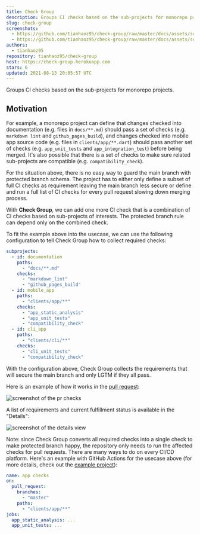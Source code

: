```yaml
---
title: Check Group
description: Groups CI checks based on the sub-projects for monorepo projects.
slug: check-group
screenshots:
  - https://github.com/tianhaoz95/check-group/raw/master/docs/assets/screenshot/example_pr_checks.png
  - https://github.com/tianhaoz95/check-group/raw/master/docs/assets/screenshot/check_details.png
authors:
  - tianhaoz95
repository: tianhaoz95/check-group
host: https://check-group.herokuapp.com
stars: 6
updated: 2021-08-13 20:05:57 UTC
---
```


Groups CI checks based on the sub-projects for monorepo projects.

## Motivation

For example, a monorepo project can define that changes checked into documentation (e.g. files in `docs/**.md`) should pass a set of checks (e.g. `markdown lint` and `github_pages_build`), and changes checked into mobile app source code (e.g. files in `clients/app/**.dart`) should pass another set of checks (e.g. `app_unit_tests` and  `app_integration_test`) before being merged. It's also possible that there is a set of checks to make sure related sub-projects are compatible (e.g. `compatibility_check`).

For the situation above, there is no easy way to guard the main branch with protected branch schema. The project has to either only define a subset of full CI checks as requirement leaving the main branch less secure or define and run a full list of CI checks for every pull request slowing down merging process.

With **Check Group**, we can add one more CI check that is a combination of CI checks based on sub-projects of interests. The protected branch rule can depend only on the combined check.

To fit the example above into the usecase, we can use the following configuration to tell Check Group how to collect required checks:

```yml
subprojects:
  - id: documentation
    paths:
      - "docs/**.md"
    checks:
      - "markdown_lint"
      - "github_pages_build"
  - id: mobile_app
    paths:
      - "clients/app/**"
    checks:
      - "app_static_analysis"
      - "app_unit_tests"
      - "compatibility_check"
  - id: cli_app
    paths:
      - "clients/cli/**"
    checks:
      - "cli_unit_tests"
      - "compatibility_check"
```

With the configuration above, Check Group collects the requirements that will secure the main branch and only LGTM if they all pass.

Here is an example of how it works in the [pull request](https://github.com/tianhaoz95/check-group-demo/pull/1):

![screenshot of the pr checks](https://github.com/tianhaoz95/check-group/raw/master/docs/assets/screenshot/example_pr_checks.png)

A list of requirements and current fulfillment status is available in the "Details":

![screenshot of the details view](https://github.com/tianhaoz95/check-group/raw/master/docs/assets/screenshot/check_details.png)

Note: since Check Group converts all required checks into a single check to make protected branch happy, the repository only needs to run the affected checks for pull requests. There are many ways to do on every CI/CD platform. Here's an example with GitHub Actions for the usecase above (for more details, check out the [example project](https://github.com/tianhaoz95/check-group-demo)):

```yml
name: app checks
on:
  pull_request:
    branches:
      - "master"
    paths:
      - "clients/app/**"
jobs:
  app_static_analysis: ...
  app_unit_tests: ...
```
